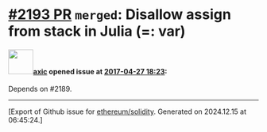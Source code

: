# [\#2193 PR](https://github.com/ethereum/solidity/pull/2193) `merged`: Disallow assign from stack in Julia (=: var)

#### <img src="https://avatars.githubusercontent.com/u/20340?v=4" width="50">[axic](https://github.com/axic) opened issue at [2017-04-27 18:23](https://github.com/ethereum/solidity/pull/2193):

Depends on #2189.




-------------------------------------------------------------------------------



[Export of Github issue for [ethereum/solidity](https://github.com/ethereum/solidity). Generated on 2024.12.15 at 06:45:24.]
